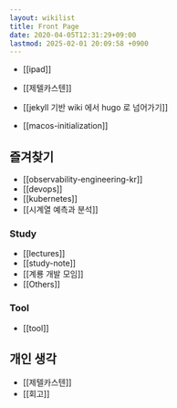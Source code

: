 ```yaml
---
layout: wikilist
title: Front Page
date: 2020-04-05T12:31:29+09:00
lastmod: 2025-02-01 20:09:58 +0900
---
```

- [[ipad]]
- [[제텔카스텐]]
- [[jekyll 기반 wiki 에서 hugo 로 넘어가기]]

- [[macos-initialization]]
## 즐겨찾기
- [[observability-engineering-kr]]
- [[devops]]
- [[kubernetes]]
- [[시계열 예측과 분석]]

### Study
- [[lectures]]
- [[study-note]]
- [[계룡 개발 모임]]
- [[Others]]

### Tool
- [[tool]]

## 개인 생각
- [[제텔카스텐]]
- [[회고]]

